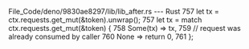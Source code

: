 File_Code/deno/9830ae8297/lib/lib_after.rs --- Rust
757   let tx = ctx.requests.get_mut(&token).unwrap();                                                                                                        757   let tx = match ctx.requests.get_mut(&token) {
                                                                                                                                                             758     Some(tx) => tx,
                                                                                                                                                             759     // request was already consumed by caller
                                                                                                                                                             760     None => return 0,
                                                                                                                                                             761   };

